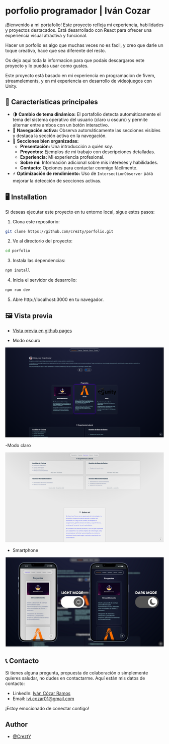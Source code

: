 
# porfolio programador | Iván Cozar

¡Bienvenido a mi portafolio! Este proyecto refleja mi experiencia, habilidades y proyectos destacados. Está desarrollado con React para ofrecer una experiencia visual atractiva y funcional.

Hacer un porfolio es algo que muchas veces no es facil, y creo que darle un toque creativo, hace que sea diferente del resto.

Os dejo aqui toda la informacion para que podais descargaros este proyecto y lo puedas usar como gustes.

Este proyecto está basado en mi experiencia en programacion de fivem, streamelements, y en mi experiencia en desarrollo de videojuegos con Unity.


## 🚀 **Características principales**

- 🌗 **Cambio de tema dinámico:** El portafolio detecta automáticamente el tema del sistema operativo del usuario (claro u oscuro) y permite alternar entre ambos con un botón interactivo.
- 🎯 **Navegación activa:** Observa automáticamente las secciones visibles y destaca la sección activa en la navegación.
- 📑 **Secciones bien organizadas:**
  - **Presentación:** Una introducción a quién soy.
  - **Proyectos:** Ejemplos de mi trabajo con descripciones detalladas.
  - **Experiencia:** Mi experiencia profesional.
  - **Sobre mí:** Información adicional sobre mis intereses y habilidades.
  - **Contacto:** Opciones para contactar conmigo fácilmente.
- ⚡ **Optimización de rendimiento:** Uso de `IntersectionObserver` para mejorar la detección de secciones activas.

## 🖥️ Installation

Si deseas ejecutar este proyecto en tu entorno local, sigue estos pasos:

1. Clona este repositorio:
```bash
git clone https://github.com/crezty/porfolio.git
```

2. Ve al directorio del proyecto:
```bash
cd porfolio
```

3. Instala las dependencias:
```bash
npm install
```

4. Inicia el servidor de desarrollo:
```bash
npm run dev
```

5. Abre http://localhost:3000 en tu navegador.
## 🖼️ Vista previa

- [Vista previa en github pages](https://crezty.github.io/porfolio/)

- Modo oscuro

![App Screenshot 1](https://raw.githubusercontent.com/CreztY/porfolio/refs/heads/main/Preview/image1.png)

-Modo claro

![App Screenshot 2](https://raw.githubusercontent.com/CreztY/porfolio/refs/heads/main/Preview/image2.png)

- Smartphone

![App Screenshot 3](https://raw.githubusercontent.com/CreztY/porfolio/refs/heads/main/Preview/image3.png)


##  📞 Contacto

Si tienes alguna pregunta, propuesta de colaboración o simplemente quieres saludar, no dudes en contactarme. Aquí están mis datos de contacto:

- LinkedIn: [Iván Cózar Ramos](https://www.linkedin.com/in/ivan-cózar-ramos-a31b47102)
- Email: [ivi.cozar01@gmail.com](mailto:ivi.cozar01@gmail.com)

¡Estoy emocionado de conectar contigo!

## Author

- [@CreztY](https://www.github.com/CreztY)
